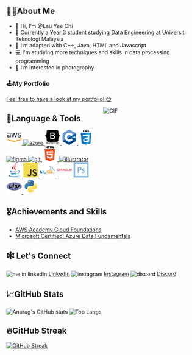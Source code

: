 ## 👩‍💻About Me

- 👋 Hi, I’m @Lau Yee Chi
- 👀 Currently a Year 3 student studying Data Engineering at Universiti Teknologi Malaysia
- 🌱 I’m adapted with C++, Java, HTML and Javascript
- 💻 I'm studying more techniques and skills in data processing programming
- 🌃 I’m interested in photography

### 🕹️My Portfolio
[Feel free to have a look at my portfolio! 😊](https://faustinalyc.github.io/)

<img align="right" alt="GIF" src="https://i.pinimg.com/originals/e4/26/70/e426702edf874b181aced1e2fa5c6cde.gif" width="250" height="170"/>

## 📍Language & Tools
<p align="left"> <a href="https://aws.amazon.com" target="_blank" rel="noreferrer"> <img src="https://raw.githubusercontent.com/devicons/devicon/master/icons/amazonwebservices/amazonwebservices-original-wordmark.svg" alt="aws" width="40" height="40"/> </a> <a href="https://azure.microsoft.com/en-in/" target="_blank" rel="noreferrer"> <img src="https://www.vectorlogo.zone/logos/microsoft_azure/microsoft_azure-icon.svg" alt="azure" width="40" height="40"/> </a> <a href="https://getbootstrap.com" target="_blank" rel="noreferrer"> <img src="https://raw.githubusercontent.com/devicons/devicon/master/icons/bootstrap/bootstrap-plain-wordmark.svg" alt="bootstrap" width="40" height="40"/> </a> <a href="https://www.w3schools.com/cpp/" target="_blank" rel="noreferrer"> <img src="https://raw.githubusercontent.com/devicons/devicon/master/icons/cplusplus/cplusplus-original.svg" alt="cplusplus" width="40" height="40"/> </a> <a href="https://www.w3schools.com/css/" target="_blank" rel="noreferrer"> <img src="https://raw.githubusercontent.com/devicons/devicon/master/icons/css3/css3-original-wordmark.svg" alt="css3" width="40" height="40"/> </a> <a href="https://www.figma.com/" target="_blank" rel="noreferrer"> <img src="https://www.vectorlogo.zone/logos/figma/figma-icon.svg" alt="figma" width="40" height="40"/> </a> <a href="https://git-scm.com/" target="_blank" rel="noreferrer"> <img src="https://www.vectorlogo.zone/logos/git-scm/git-scm-icon.svg" alt="git" width="40" height="40"/> </a> <a href="https://www.w3.org/html/" target="_blank" rel="noreferrer"> <img src="https://raw.githubusercontent.com/devicons/devicon/master/icons/html5/html5-original-wordmark.svg" alt="html5" width="40" height="40"/> </a> <a href="https://www.adobe.com/in/products/illustrator.html" target="_blank" rel="noreferrer"> <img src="https://www.vectorlogo.zone/logos/adobe_illustrator/adobe_illustrator-icon.svg" alt="illustrator" width="40" height="40"/> </a> <a href="https://www.java.com" target="_blank" rel="noreferrer"> <img src="https://raw.githubusercontent.com/devicons/devicon/master/icons/java/java-original.svg" alt="java" width="40" height="40"/> </a> <a href="https://developer.mozilla.org/en-US/docs/Web/JavaScript" target="_blank" rel="noreferrer"> <img src="https://raw.githubusercontent.com/devicons/devicon/master/icons/javascript/javascript-original.svg" alt="javascript" width="40" height="40"/> </a> <a href="https://www.mysql.com/" target="_blank" rel="noreferrer"> <img src="https://raw.githubusercontent.com/devicons/devicon/master/icons/mysql/mysql-original-wordmark.svg" alt="mysql" width="40" height="40"/> </a> <a href="https://www.oracle.com/" target="_blank" rel="noreferrer"> <img src="https://raw.githubusercontent.com/devicons/devicon/master/icons/oracle/oracle-original.svg" alt="oracle" width="40" height="40"/> </a> <a href="https://www.photoshop.com/en" target="_blank" rel="noreferrer"> <img src="https://raw.githubusercontent.com/devicons/devicon/master/icons/photoshop/photoshop-line.svg" alt="photoshop" width="40" height="40"/> </a> <a href="https://www.php.net" target="_blank" rel="noreferrer"> <img src="https://raw.githubusercontent.com/devicons/devicon/master/icons/php/php-original.svg" alt="php" width="40" height="40"/> </a> <a href="https://www.python.org" target="_blank" rel="noreferrer"> <img src="https://raw.githubusercontent.com/devicons/devicon/master/icons/python/python-original.svg" alt="python" width="40" height="40"/> </a> </p>

<!---<div>
  <p>
  <img src="https://cdn.jsdelivr.net/gh/devicons/devicon/icons/html5/html5-original.svg" alt="html" width="35" height="35"/>
 <img src="https://cdn.jsdelivr.net/gh/devicons/devicon/icons/javascript/javascript-original.svg" alt="jvs" width="35" height="35"/>
  <img src="https://cdn.jsdelivr.net/gh/devicons/devicon/icons/php/php-original.svg" alt="php" width="35" height="35"/>  
 <img src="https://cdn.jsdelivr.net/gh/devicons/devicon/icons/java/java-original.svg" alt="java" width="35" height="35"/>
 <img src="https://cdn.jsdelivr.net/gh/devicons/devicon/icons/mysql/mysql-original.svg" alt="mysql" width="35" height="35"/>
  <img src="https://cdn.jsdelivr.net/gh/devicons/devicon/icons/r/r-original.svg" alt="r" width="35" height="35">   
  <img src="https://cdn.jsdelivr.net/gh/devicons/devicon/icons/figma/figma-original.svg" alt="figma" width="35" height="35"/>
          
 <img src="https://cdn.jsdelivr.net/gh/devicons/devicon/icons/photoshop/photoshop-plain.svg" alt="photoshop" width="35" height="35"/>
                    
</p>

</div>
--->
## 🎖️Achievements and Skills
- [AWS Academy Cloud Foundations](https://www.linkedin.com/posts/lauyeechi0915_aws-academy-graduate-aws-academy-cloud-activity-7119936525370331136-yFza?utm_source=share&utm_medium=member_desktop)
- [Microsoft Certified: Azure Data Fundamentals](https://www.linkedin.com/posts/lauyeechi0915_microsoft-certified-azure-data-fundamentals-activity-7119935751093424128-VuPw?utm_source=share&utm_medium=member_desktop)

## 🕸️ Let's Connect
<img align="center" src="https://cdn.jsdelivr.net/gh/devicons/devicon/icons/linkedin/linkedin-original.svg" alt ="me in linkedin" height="auto" width="20" /> [LinkedIn](https://www.linkedin.com/in/lauyeechi0915/)
<img align="center" src="https://cdn-icons-png.flaticon.com/128/2111/2111463.png" alt ="instagram" height="auto" width="20" /> [Instagram](https://www.instagram.com/faustinalyc_/)
<img align="center" src="https://cdn-icons-png.flaticon.com/128/3670/3670157.png" alt ="discord" height="auto" width="20" /> [Discord](https://www.discordapp.com/users/894949478308675635)     

<!---
faustinalyc/faustinalyc is a ✨ special ✨ repository because its `README.md` (this file) appears on your GitHub profile.
You can click the Preview link to take a look at your changes.
--->
## 📈GitHub Stats
![Anurag's GitHub stats](https://github-readme-stats.vercel.app/api?username=faustinalyc&show_icons=true&theme=transparent)
![Top Langs](https://github-readme-stats.vercel.app/api/top-langs/?username=faustinalyc&hide_progress=true)


## 🔥GitHub Streak
[![GitHub Streak](https://streak-stats.demolab.com?user=faustinalyc&theme=duskfox)](https://git.io/streak-stats)

